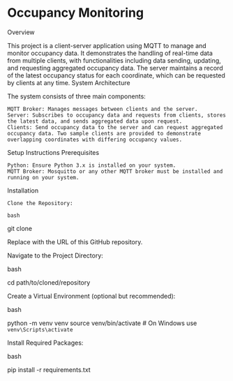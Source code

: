 # Occupancy Monitoring
Overview

This project is a client-server application using MQTT to manage and monitor occupancy data. It demonstrates the handling of real-time data from multiple clients, with functionalities including data sending, updating, and requesting aggregated occupancy data. The server maintains a record of the latest occupancy status for each coordinate, which can be requested by clients at any time.
System Architecture

The system consists of three main components:

    MQTT Broker: Manages messages between clients and the server.
    Server: Subscribes to occupancy data and requests from clients, stores the latest data, and sends aggregated data upon request.
    Clients: Send occupancy data to the server and can request aggregated occupancy data. Two sample clients are provided to demonstrate overlapping coordinates with differing occupancy values.

Setup Instructions
Prerequisites

    Python: Ensure Python 3.x is installed on your system.
    MQTT Broker: Mosquitto or any other MQTT broker must be installed and running on your system.

Installation

    Clone the Repository:

    bash

git clone <repository-url>

Replace <repository-url> with the URL of this GitHub repository.

Navigate to the Project Directory:

bash

cd path/to/cloned/repository

Create a Virtual Environment (optional but recommended):

bash

python -m venv venv
source venv/bin/activate  # On Windows use `venv\Scripts\activate`

Install Required Packages:

bash

pip install -r requirements.txt
